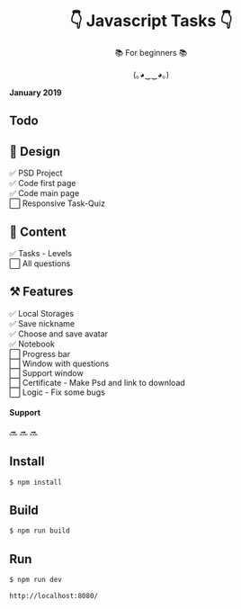 <h1 align="center">👇 Javascript Tasks 👇</h1>
<p align="center">📚 For beginners 📚</p>
<p align="center">(｡◕‿‿◕｡)</p>

**January 2019**

## **Todo**

## 🌃 **Design**

✅ PSD Project  
  ✅ Code first page  
    ✅ Code main page  
      ⬜️ Responsive Task-Quiz  
   
## 🌆 **Content**

✅ Tasks - Levels  
  ⬜️ All questions
  
## ⚒ **Features**
✅ Local Storages  
  ✅ Save nickname  
    ✅ Choose and save avatar  
      ✅ Notebook  
        ⬜️ Progress bar  
          ⬜️ Window with questions  
            ⬜️ Support window  
              ⬜️ Certificate - Make Psd and link to download  
                ⬜️ Logic - Fix some bugs




#### **Support**
🔜 🔜 🔜



## **Install**
```sh
$ npm install
```
## **Build**
```sh
$ npm run build 
```
## **Run**
```sh
$ npm run dev
```

```sh
http://localhost:8080/
```

